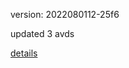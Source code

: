 version: 2022080112-25f6

updated 3 avds

[details](https://github.com/0x74f917491bfa7ebfa379/ali_avd_db/blob/master/change_log/2022/08/01/12/25f6.txt)